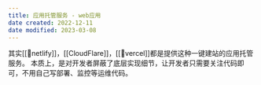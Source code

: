 ```yaml
---
title: 应用托管服务 - web应用
date created: 2022-12-11
date modified: 2023-03-08
---
```


其实[[🔗netlify]]，[[CloudFlare]]，[[🔗vercel]]都是提供这种一键建站的应用托管服务。
本质上，是对开发者屏蔽了底层实现细节，让开发者只需要关注代码即可，不用自己写部署、监控等运维代码。
